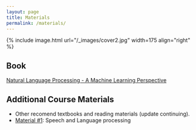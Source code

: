 ```yaml
---
layout: page
title: Materials
permalink: /materials/
---
```


{% include image.html url="/_images/cover2.jpg" width=175 align="right" %}

## Book

[Natural Language Processing - A Machine Learning Perspective](https://www.cambridge.org/core_title/gb/509717)

## Additional Course Materials

* Other recomend textbooks and reading materials (update continuing).
* [Material #1](https://web.stanford.edu/~jurafsky/slp3/): Speech and Language processing

